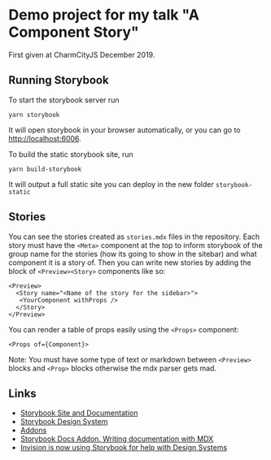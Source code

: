 # Demo project for my talk "A Component Story" 

First given at CharmCityJS December 2019. 

## Running Storybook

To start the storybook server run 

`yarn storybook` 

It will open storybook in your browser automatically, or you can go to [http://localhost:6006](http://localhost:6006). 

To build the static storybook site, run 

`yarn build-storybook` 

It will output a full static site you can deploy in the new folder `storybook-static`

## Stories

You can see the stories created as `stories.mdx` files in the repository. Each story must have the `<Meta>` component at the top to inform storybook of the group name for the stories (how its going to show in the sitebar) and what component it is a story of. Then you can write new stories by adding the block of `<Preview><Story>` components like so: 

```
<Preview>
  <Story name="<Name of the story for the sidebar>">
   <YourComponent withProps />
  </Story>
</Preview>
```

You can render a table of props easily using the `<Props>` component: 

```
<Props of={Component}>
```

Note: You must have some type of text or markdown between `<Preview>` blocks and `<Prop>` blocks otherwise the mdx parser gets mad. 

## Links

* [Storybook Site and Documentation](storybook.js.org)
* [Storybook Design System](https://storybook-design-system.netlify.com)
* [Addons](https://storybook.js.org/addons/)
* [Storybook Docs Addon. Writing documentation with MDX](https://github.com/storybookjs/storybook/tree/master/addons/docs)
* [Invision is now using Storybook for help with Design Systems](https://www.invisionapp.com/inside-design/category/storybook/)
